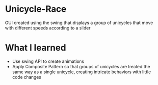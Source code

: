 # Unicycle-Race
GUI created using the swing that displays a group of unicycles that move with different speeds according to a slider
# What I learned
  - Use swing API to create animations
  - Apply Composite Pattern so that groups of unicycles are treated the same way as a single unicycle, creating intricate behaviors
  with little code changes
